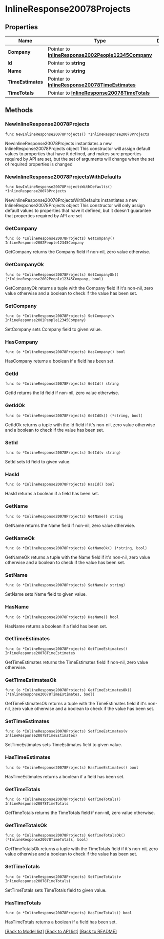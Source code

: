 # InlineResponse20078Projects

## Properties

Name | Type | Description | Notes
------------ | ------------- | ------------- | -------------
**Company** | Pointer to [**InlineResponse2002People12345Company**](inline_response_200_2_people_12345_company.md) |  | [optional] 
**Id** | Pointer to **string** |  | [optional] 
**Name** | Pointer to **string** |  | [optional] 
**TimeEstimates** | Pointer to [**InlineResponse20078TimeEstimates**](inline_response_200_78_time_estimates.md) |  | [optional] 
**TimeTotals** | Pointer to [**InlineResponse20078TimeTotals**](inline_response_200_78_time_totals.md) |  | [optional] 

## Methods

### NewInlineResponse20078Projects

`func NewInlineResponse20078Projects() *InlineResponse20078Projects`

NewInlineResponse20078Projects instantiates a new InlineResponse20078Projects object
This constructor will assign default values to properties that have it defined,
and makes sure properties required by API are set, but the set of arguments
will change when the set of required properties is changed

### NewInlineResponse20078ProjectsWithDefaults

`func NewInlineResponse20078ProjectsWithDefaults() *InlineResponse20078Projects`

NewInlineResponse20078ProjectsWithDefaults instantiates a new InlineResponse20078Projects object
This constructor will only assign default values to properties that have it defined,
but it doesn't guarantee that properties required by API are set

### GetCompany

`func (o *InlineResponse20078Projects) GetCompany() InlineResponse2002People12345Company`

GetCompany returns the Company field if non-nil, zero value otherwise.

### GetCompanyOk

`func (o *InlineResponse20078Projects) GetCompanyOk() (*InlineResponse2002People12345Company, bool)`

GetCompanyOk returns a tuple with the Company field if it's non-nil, zero value otherwise
and a boolean to check if the value has been set.

### SetCompany

`func (o *InlineResponse20078Projects) SetCompany(v InlineResponse2002People12345Company)`

SetCompany sets Company field to given value.

### HasCompany

`func (o *InlineResponse20078Projects) HasCompany() bool`

HasCompany returns a boolean if a field has been set.

### GetId

`func (o *InlineResponse20078Projects) GetId() string`

GetId returns the Id field if non-nil, zero value otherwise.

### GetIdOk

`func (o *InlineResponse20078Projects) GetIdOk() (*string, bool)`

GetIdOk returns a tuple with the Id field if it's non-nil, zero value otherwise
and a boolean to check if the value has been set.

### SetId

`func (o *InlineResponse20078Projects) SetId(v string)`

SetId sets Id field to given value.

### HasId

`func (o *InlineResponse20078Projects) HasId() bool`

HasId returns a boolean if a field has been set.

### GetName

`func (o *InlineResponse20078Projects) GetName() string`

GetName returns the Name field if non-nil, zero value otherwise.

### GetNameOk

`func (o *InlineResponse20078Projects) GetNameOk() (*string, bool)`

GetNameOk returns a tuple with the Name field if it's non-nil, zero value otherwise
and a boolean to check if the value has been set.

### SetName

`func (o *InlineResponse20078Projects) SetName(v string)`

SetName sets Name field to given value.

### HasName

`func (o *InlineResponse20078Projects) HasName() bool`

HasName returns a boolean if a field has been set.

### GetTimeEstimates

`func (o *InlineResponse20078Projects) GetTimeEstimates() InlineResponse20078TimeEstimates`

GetTimeEstimates returns the TimeEstimates field if non-nil, zero value otherwise.

### GetTimeEstimatesOk

`func (o *InlineResponse20078Projects) GetTimeEstimatesOk() (*InlineResponse20078TimeEstimates, bool)`

GetTimeEstimatesOk returns a tuple with the TimeEstimates field if it's non-nil, zero value otherwise
and a boolean to check if the value has been set.

### SetTimeEstimates

`func (o *InlineResponse20078Projects) SetTimeEstimates(v InlineResponse20078TimeEstimates)`

SetTimeEstimates sets TimeEstimates field to given value.

### HasTimeEstimates

`func (o *InlineResponse20078Projects) HasTimeEstimates() bool`

HasTimeEstimates returns a boolean if a field has been set.

### GetTimeTotals

`func (o *InlineResponse20078Projects) GetTimeTotals() InlineResponse20078TimeTotals`

GetTimeTotals returns the TimeTotals field if non-nil, zero value otherwise.

### GetTimeTotalsOk

`func (o *InlineResponse20078Projects) GetTimeTotalsOk() (*InlineResponse20078TimeTotals, bool)`

GetTimeTotalsOk returns a tuple with the TimeTotals field if it's non-nil, zero value otherwise
and a boolean to check if the value has been set.

### SetTimeTotals

`func (o *InlineResponse20078Projects) SetTimeTotals(v InlineResponse20078TimeTotals)`

SetTimeTotals sets TimeTotals field to given value.

### HasTimeTotals

`func (o *InlineResponse20078Projects) HasTimeTotals() bool`

HasTimeTotals returns a boolean if a field has been set.


[[Back to Model list]](../README.md#documentation-for-models) [[Back to API list]](../README.md#documentation-for-api-endpoints) [[Back to README]](../README.md)


